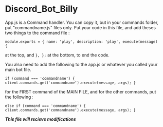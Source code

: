 # Discord_Bot_Billy
App.js is a Command handler. You can copy it, but in your commands folder, put "commandname.js" files only. Put your code in this file, and add theses two things to the command file : 

`module.exports = {
    name: 'play',
    description: 'play',
    execute(message) {`

at the top, and
`
    },
};
`
at the bottom, to end the code.

You also need to add the following to the app.js or whatever you called your main bot file.

`if (command === 'commandname') {
		client.commands.get('commandname').execute(message, args);
}`

for the FIRST command of the MAIN FILE, and for the other commands, put the following :

`else if (command === 'commandname') {
		client.commands.get('commandname').execute(message, args);
}`


***This file will recieve modifications***

